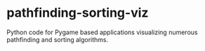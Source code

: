 # pathfinding-sorting-viz
Python code for Pygame based applications visualizing numerous pathfinding and sorting algorithms.
